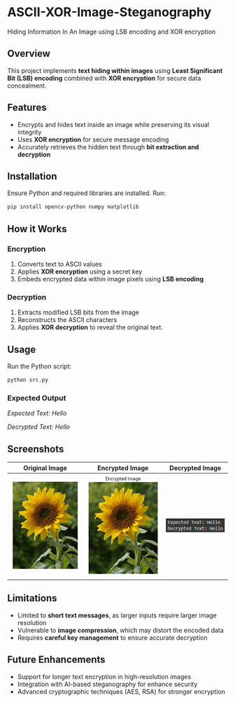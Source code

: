 # ASCII-XOR-Image-Steganography
Hiding Information In An Image using LSB encoding and XOR encryption
## Overview
This project implements **text hiding within images** using **Least Significant Bit (LSB) encoding** combined with **XOR encryption** for secure data concealment.
## Features
- Encrypts and hides text inside an image while preserving its visual integrity
- Uses **XOR encryption** for secure message encoding
- Accurately retrieves the hidden text through **bit extraction and decryption**
## Installation
Ensure Python and required libraries are installed. Run:
```bash
pip install opencv-python numpy matplotlib
```
## How it Works
### Encryption
1. Converts text to ASCII values
2. Applies **XOR encryption** using a secret key
3. Embeds encrypted data within image pixels using **LSB encoding**
### Decryption
1. Extracts modified LSB bits from the image
2. Reconstructs the ASCII characters
3. Applies **XOR decryption** to reveal the original text.
## Usage
Run the Python script:
```bash
python src.py
```
### Expected Output
_Expected Text: Hello_

_Decrypted Text: Hello_
## Screenshots
Original Image | Encrypted Image | Decrypted Image
--- | --- | ---
![Original](orgimg.png) | ![Encrypted](enimg.png) | ![Decrypted](op.png)
## Limitations
- Limited to **short text messages**, as larger inputs require larger image resolution
- Vulnerable to **image compression**, which may distort the encoded data
- Requires **careful key management** to ensure accurate decryption
## Future Enhancements
- Support for longer text encryption in high-resolution images
- Integration with AI-based steganography for enhance security
- Advanced cryptographic techniques (AES, RSA) for stronger encryption
